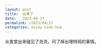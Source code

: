 ```yaml
---
layout: post
title:  出事了
date:   2023-04-17
permalink: /2023/04/17
categories: essay xian-hua
---
```


从食堂出来碰见了尧尧，问了掉出理特班的事情。

